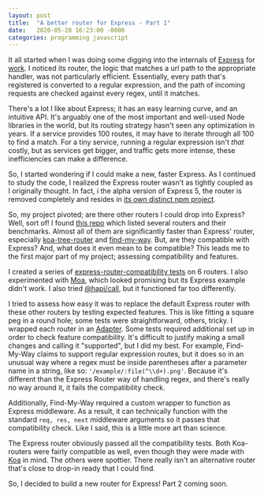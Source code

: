 ```yaml
---
layout: post
title:  "A better router for Express - Part 1"
date:   2020-05-28 16:23:00 -0800
categories: programming javascript
---
```


It all started when I was doing some digging into the internals of [Express](https://expressjs.com) for [work](https://mapbox.com). I noticed its router, the logic that matches a url path to the appropriate handler, was not particularly efficient. Essentially, every path that's registered is converted to a regular expression, and the path of incoming requests are checked against every regex, until it matches.

There's a lot I like about Express; it has an easy learning curve, and an intuitive API. It's arguably one of the most important and well-used Node libraries in the world, but its routing strategy hasn't seen any optimization in years. If a service provides 100 routes, it may have to iterate through all 100 to find a match. For a tiny service, running a regular expression isn't _that_ costly, but as services get bigger, and traffic gets more intense, these inefficiencies can make a difference.

So, I started wondering if I could make a new, faster Express. As I continued to study the code, I realized the Express router wasn't as tightly coupled as I originally thought. In fact, i the alpha version of Express 5, the router is removed completely and resides in [its own distinct npm project](https://github.com/expressjs/express/blob/5.x/lib/express.js#L18).

So, my project pivoted; are there other routers I could drop into Express? Well, sort of! I found [this repo](https://github.com/delvedor/router-benchmark) which listed several routers and their benchmarks. Almost all of them are significantly faster than Express' router, especially [koa-tree-router](https://www.npmjs.com/package/koa-tree-router)
 and [find-my-way](https://www.npmjs.com/package/find-my-way). But, are they compatible with Express? And, what does it even mean to be compatible? This leads me to the first major part of my project; assessing compatibility and features. 

I created a series of [express-router-compatibility tests](https://github.com/newtang/express-router-compatibility) on 6 routers. I also experimented with [Moa](https://www.npmjs.com/package/moa-router), which looked promising but its Express example didn't work. I also tried [@hapi/call](https://www.npmjs.com/package/@hapi/call), but it functioned far too differently.

I tried to assess how easy it was to replace the default Express router with these other routers by testing expected features. This is like fitting a square peg in a round hole; some tests were straightforward, others, tricky. I wrapped each router in an [Adapter](https://en.wikipedia.org/wiki/Adapter_pattern). Some tests required additional set up in order to check feature compatibility. It's difficult to justify making a small changes and calling it "supported", but I did my best. For example, Find-My-Way claims to support regular expression routes, but it does so in an unusual way where a regex must be inside parentheses after a parameter name in a string, like so: `'/example/:file(^\\d+).png'`. Because it's different than the Express Router way of handling regex, and there's really no way around it, it fails the compatibility check.  

Additionally, Find-My-Way required a custom wrapper to function as Express middleware. As a result, it can technically function with the standard `req, res, next` middleware arguments so it passes that compatibility check. Like I said, this is a little more art than science.

The Express router obviously passed all the compatibility tests. Both Koa-routers were fairly compatible as well, even though they were made with [Koa](https://koajs.com) in mind. The others were spottier. There really isn't an alternative router that's close to drop-in ready that I could find.

So, I decided to build a new router for Express! Part 2 coming soon.



